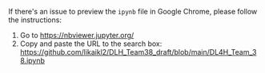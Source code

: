 If there's an issue to preview the `ipynb` file in Google Chrome, please follow the instructions:
  1. Go to https://nbviewer.jupyter.org/
  2. Copy and paste the URL to the search box: https://github.com/likaikl2/DLH_Team38_draft/blob/main/DL4H_Team_38.ipynb
